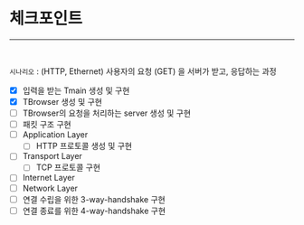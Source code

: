 # 체크포인트

---

<br/>

`시나리오` : (HTTP, Ethernet) 사용자의 요청 (GET) 을 서버가 받고, 응답하는 과정

- [x] 입력을 받는 Tmain 생성 및 구현
- [x] TBrowser 생성 및 구현
- [ ] TBrowser의 요청을 처리하는 server 생성 및 구현
- [ ] 패킷 구조 구현
- [ ] Application Layer
  - [ ] HTTP 프로토콜 생성 및 구현 
- [ ] Transport Layer
  - [ ] TCP 프로토콜 구현
- [ ] Internet Layer
- [ ] Network Layer
- [ ] 연결 수립을 위한 3-way-handshake 구현
- [ ] 연결 종료를 위한 4-way-handshake 구현

<br/>